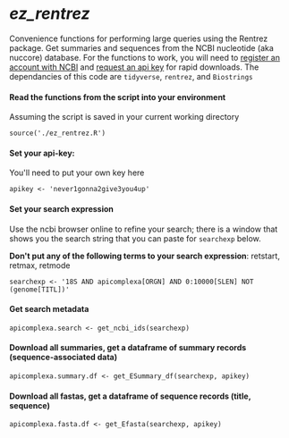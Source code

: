 # *ez_rentrez*

Convenience functions for performing large queries using the Rentrez package. Get summaries and sequences from the NCBI nucleotide (aka nuccore) database. For the functions to work, you will need to [register an account with NCBI](https://www.ncbi.nlm.nih.gov/account/register/) and [request an api key](https://ncbiinsights.ncbi.nlm.nih.gov/2017/11/02/new-api-keys-for-the-e-utilities/#:~:text=To%20create%20the%20key%2C%20go,and%20copy%20the%20resulting%20key.) for rapid downloads. The dependancies of this code are `tidyverse`, `rentrez`, and `Biostrings`

#### Read the functions from the script into your environment

Assuming the script is saved in your current working directory

`source('./ez_rentrez.R')`

#### Set your api-key:  

You'll need to put your own key here

`apikey <- 'never1gonna2give3you4up' `

#### Set your search expression

Use the ncbi browser online to refine your search; there is a window that shows you the search string that you can paste for `searchexp` below.  

**Don't put any of the following terms to your search expression**: retstart, retmax, retmode  

`searchexp <- '18S AND apicomplexa[ORGN] AND 0:10000[SLEN] NOT (genome[TITL])'`

#### Get search metadata 

`apicomplexa.search <- get_ncbi_ids(searchexp)`

#### Download all summaries, get a dataframe of summary records (sequence-associated data)

`apicomplexa.summary.df <- get_ESummary_df(searchexp, apikey)`

#### Download all fastas, get a dataframe of sequence records (title, sequence)

`apicomplexa.fasta.df <- get_Efasta(searchexp, apikey)`
